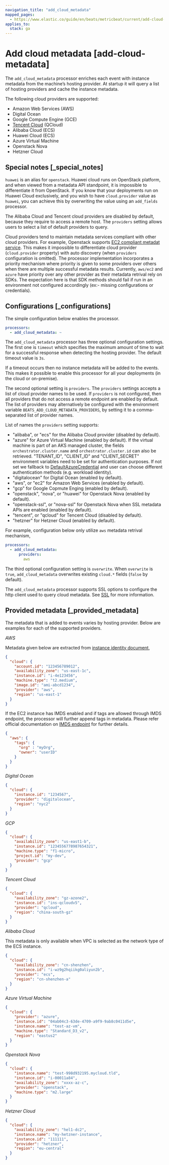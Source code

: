 ```yaml
---
navigation_title: "add_cloud_metadata"
mapped_pages:
  - https://www.elastic.co/guide/en/beats/metricbeat/current/add-cloud-metadata.html
applies_to:
  stack: ga
---
```


# Add cloud metadata [add-cloud-metadata]


The `add_cloud_metadata` processor enriches each event with instance metadata from the machine’s hosting provider. At startup it will query a list of hosting providers and cache the instance metadata.

The following cloud providers are supported:

* Amazon Web Services (AWS)
* Digital Ocean
* Google Compute Engine (GCE)
* [Tencent Cloud](https://www.qcloud.com/?lang=en) (QCloud)
* Alibaba Cloud (ECS)
* Huawei Cloud (ECS)
* Azure Virtual Machine
* Openstack Nova
* Hetzner Cloud


## Special notes [_special_notes]

`huawei` is an alias for `openstack`. Huawei cloud runs on OpenStack platform, and when viewed from a metadata API standpoint, it is impossible to differentiate it from OpenStack. If you know that your deployments run on Huawei Cloud exclusively, and you wish to have `cloud.provider` value as `huawei`, you can achieve this by overwriting the value using an `add_fields` processor.

The Alibaba Cloud and Tencent cloud providers are disabled by default, because they require to access a remote host. The `providers` setting allows users to select a list of default providers to query.

Cloud providers tend to maintain metadata services compliant with other cloud providers. For example, Openstack supports [EC2 compliant metadat service](https://docs.openstack.org/nova/latest/user/metadata.html#ec2-compatible-metadata). This makes it impossible to differentiate cloud provider (`cloud.provider` property) with auto discovery (when `providers` configuration is omitted). The processor implementation incorporates a priority mechanism where priority is given to some providers over others when there are multiple successful metadata results. Currently, `aws/ec2` and `azure` have priority over any other provider as their metadata retrival rely on SDKs. The expectation here is that SDK methods should fail if run in an environment not configured accordingly (ex:- missing configurations or credentials).


## Configurations [_configurations]

The simple configuration below enables the processor.

```yaml
processors:
  - add_cloud_metadata: ~
```

The `add_cloud_metadata` processor has three optional configuration settings. The first one is `timeout` which specifies the maximum amount of time to wait for a successful response when detecting the hosting provider. The default timeout value is `3s`.

If a timeout occurs then no instance metadata will be added to the events. This makes it possible to enable this processor for all your deployments (in the cloud or on-premise).

The second optional setting is `providers`. The `providers` settings accepts a list of cloud provider names to be used. If `providers` is not configured, then all providers that do not access a remote endpoint are enabled by default. The list of providers may alternatively be configured with the environment variable `BEATS_ADD_CLOUD_METADATA_PROVIDERS`, by setting it to a comma-separated list of provider names.

List of names the `providers` setting supports:

* "alibaba", or "ecs" for the Alibaba Cloud provider (disabled by default).
* "azure" for Azure Virtual Machine (enabled by default). If the virtual machine is part of an AKS managed cluster, the fields `orchestrator.cluster.name` and `orchestrator.cluster.id` can also be retrieved. "TENANT_ID", "CLIENT_ID" and "CLIENT_SECRET" environment variables need to be set for authentication purposes. If not set we fallback to [DefaultAzureCredential](https://learn.microsoft.com/en-us/azure/developer/go/azure-sdk-authentication?tabs=bash#2-authenticate-with-azure) and user can choose different authentication methods (e.g. workload identity).
* "digitalocean" for Digital Ocean (enabled by default).
* "aws", or "ec2" for Amazon Web Services (enabled by default).
* "gcp" for Google Copmute Enging (enabled by default).
* "openstack", "nova", or "huawei" for Openstack Nova (enabled by default).
* "openstack-ssl", or "nova-ssl" for Openstack Nova when SSL metadata APIs are enabled (enabled by default).
* "tencent", or "qcloud" for Tencent Cloud (disabled by default).
* "hetzner" for Hetzner Cloud (enabled by default).

For example, configuration below only utilize `aws` metadata retrival mechanism,

```yaml
processors:
  - add_cloud_metadata:
      providers:
        aws
```

The third optional configuration setting is `overwrite`. When `overwrite` is `true`, `add_cloud_metadata` overwrites existing `cloud.*` fields (`false` by default).

The `add_cloud_metadata` processor supports SSL options to configure the http client used to query cloud metadata. See [SSL](/reference/metricbeat/configuration-ssl.md) for more information.


## Provided metadata [_provided_metadata]

The metadata that is added to events varies by hosting provider. Below are examples for each of the supported providers.

*AWS*

Metadata given below are extracted from [instance identity document](https://docs.aws.amazon.com/AWSEC2/latest/UserGuide/instance-identity-documents.html),

```json
{
  "cloud": {
    "account.id": "123456789012",
    "availability_zone": "us-east-1c",
    "instance.id": "i-4e123456",
    "machine.type": "t2.medium",
    "image.id": "ami-abcd1234",
    "provider": "aws",
    "region": "us-east-1"
  }
}
```

If the EC2 instance has IMDS enabled and if tags are allowed through IMDS endpoint, the processor will further append tags in metadata. Please refer official documentation on [IMDS endpoint](https://docs.aws.amazon.com/AWSEC2/latest/UserGuide/ec2-instance-metadata.html) for further details.

```json
{
  "aws": {
    "tags": {
      "org" : "myOrg",
      "owner": "userID"
    }
  }
}
```

*Digital Ocean*

```json
{
  "cloud": {
    "instance.id": "1234567",
    "provider": "digitalocean",
    "region": "nyc2"
  }
}
```

*GCP*

```json
{
  "cloud": {
    "availability_zone": "us-east1-b",
    "instance.id": "1234556778987654321",
    "machine.type": "f1-micro",
    "project.id": "my-dev",
    "provider": "gcp"
  }
}
```

*Tencent Cloud*

```json
{
  "cloud": {
    "availability_zone": "gz-azone2",
    "instance.id": "ins-qcloudv5",
    "provider": "qcloud",
    "region": "china-south-gz"
  }
}
```

*Alibaba Cloud*

This metadata is only available when VPC is selected as the network type of the ECS instance.

```json
{
  "cloud": {
    "availability_zone": "cn-shenzhen",
    "instance.id": "i-wz9g2hqiikg0aliyun2b",
    "provider": "ecs",
    "region": "cn-shenzhen-a"
  }
}
```

*Azure Virtual Machine*

```json
{
  "cloud": {
    "provider": "azure",
    "instance.id": "04ab04c3-63de-4709-a9f9-9ab8c0411d5e",
    "instance.name": "test-az-vm",
    "machine.type": "Standard_D3_v2",
    "region": "eastus2"
  }
}
```

*Openstack Nova*

```json
{
  "cloud": {
    "instance.name": "test-998d932195.mycloud.tld",
    "instance.id": "i-00011a84",
    "availability_zone": "xxxx-az-c",
    "provider": "openstack",
    "machine.type": "m2.large"
  }
}
```

*Hetzner Cloud*

```json
{
  "cloud": {
    "availability_zone": "hel1-dc2",
    "instance.name": "my-hetzner-instance",
    "instance.id": "111111",
    "provider": "hetzner",
    "region": "eu-central"
  }
}
```

